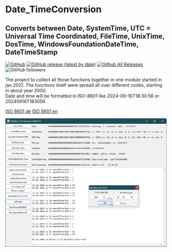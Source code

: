 # Date_TimeConversion  
## Converts between Date, SystemTime, UTC = Universal Time Coordinated, FileTime, UnixTime, DosTime, WindowsFoundationDateTime, DateTimeStamp  

[![GitHub](https://img.shields.io/github/license/OlimilO1402/Date_TimeConversion?style=plastic)](https://github.com/OlimilO1402/Date_TimeConversion/blob/master/LICENSE) 
[![GitHub release (latest by date)](https://img.shields.io/github/v/release/OlimilO1402/Date_TimeConversion?style=plastic)](https://github.com/OlimilO1402/Date_TimeConversion/releases/latest)
[![Github All Releases](https://img.shields.io/github/downloads/OlimilO1402/Date_TimeConversion/total.svg)](https://github.com/OlimilO1402/Date_TimeConversion/releases/download/v2024-12-15/TimeConv_v2024.12.15.zip)
![GitHub followers](https://img.shields.io/github/followers/OlimilO1402?style=social)

The project to collect all those functions together in one module started in jan.2021. The functions itself were spread all over different codes, starting in about year 2000.  
Date and time will be formatted in ISO-8601 like 2024-09-16T18:30:56 or 20240916T183056  

[ISO 8601 de](https://de.wikipedia.org/wiki/ISO_8601)
[ISO 8601 en](https://en.wikipedia.org/wiki/ISO_8601)
 
![TimeConversions Image](Resources/TimeConversions.png "TimeConversions Image")
